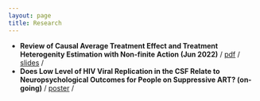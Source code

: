 ```yaml
---
layout: page
title: Research
---
```


 - **Review of Causal Average Treatment Effect and Treatment Heterogenity Estimation with Non-finite Action (Jun 2022)** / [pdf](/assets/HonorsThesis_YatingZou.pdf) / [slides](assets/Presentation_0613.pdf) /
 - **Does Low Level of HIV Viral Replication in the CSF Relate to Neuropsychological Outcomes for People on Suppressive ART? (on-going)** / [poster](/assets/Poster_final_Yating.pdf) /

